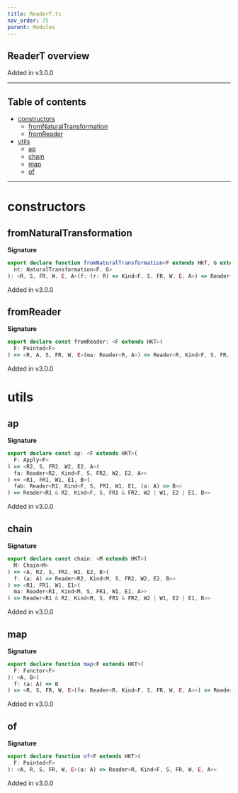 ```yaml
---
title: ReaderT.ts
nav_order: 75
parent: Modules
---
```


## ReaderT overview

Added in v3.0.0

---

<h2 class="text-delta">Table of contents</h2>

- [constructors](#constructors)
  - [fromNaturalTransformation](#fromnaturaltransformation)
  - [fromReader](#fromreader)
- [utils](#utils)
  - [ap](#ap)
  - [chain](#chain)
  - [map](#map)
  - [of](#of)

---

# constructors

## fromNaturalTransformation

**Signature**

```ts
export declare function fromNaturalTransformation<F extends HKT, G extends HKT>(
  nt: NaturalTransformation<F, G>
): <R, S, FR, W, E, A>(f: (r: R) => Kind<F, S, FR, W, E, A>) => Reader<R, Kind<G, S, FR, W, E, A>>
```

Added in v3.0.0

## fromReader

**Signature**

```ts
export declare const fromReader: <F extends HKT>(
  F: Pointed<F>
) => <R, A, S, FR, W, E>(ma: Reader<R, A>) => Reader<R, Kind<F, S, FR, W, E, A>>
```

Added in v3.0.0

# utils

## ap

**Signature**

```ts
export declare const ap: <F extends HKT>(
  F: Apply<F>
) => <R2, S, FR2, W2, E2, A>(
  fa: Reader<R2, Kind<F, S, FR2, W2, E2, A>>
) => <R1, FR1, W1, E1, B>(
  fab: Reader<R1, Kind<F, S, FR1, W1, E1, (a: A) => B>>
) => Reader<R1 & R2, Kind<F, S, FR1 & FR2, W2 | W1, E2 | E1, B>>
```

Added in v3.0.0

## chain

**Signature**

```ts
export declare const chain: <M extends HKT>(
  M: Chain<M>
) => <A, R2, S, FR2, W2, E2, B>(
  f: (a: A) => Reader<R2, Kind<M, S, FR2, W2, E2, B>>
) => <R1, FR1, W1, E1>(
  ma: Reader<R1, Kind<M, S, FR1, W1, E1, A>>
) => Reader<R1 & R2, Kind<M, S, FR1 & FR2, W2 | W1, E2 | E1, B>>
```

Added in v3.0.0

## map

**Signature**

```ts
export declare function map<F extends HKT>(
  F: Functor<F>
): <A, B>(
  f: (a: A) => B
) => <R, S, FR, W, E>(fa: Reader<R, Kind<F, S, FR, W, E, A>>) => Reader<R, Kind<F, S, FR, W, E, B>>
```

Added in v3.0.0

## of

**Signature**

```ts
export declare function of<F extends HKT>(
  F: Pointed<F>
): <A, R, S, FR, W, E>(a: A) => Reader<R, Kind<F, S, FR, W, E, A>>
```

Added in v3.0.0
